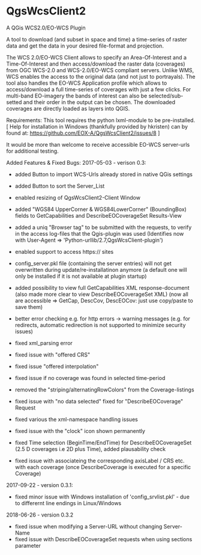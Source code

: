 QgsWcsClient2
=============

A QGis WCS2.0/EO-WCS Plugin

A tool to download (and subset in space and time) a time-series of raster data and get the data in your desired file-format and projection.

The WCS 2.0/EO-WCS Client allows to specify an Area-Of-Interest and a Time-Of-Interest and then access/download the raster data (coverages) from OGC WCS-2.0 and WCS-2.0/EO-WCS compliant servers.
Unlike WMS, WCS enables the access to the original data (and not just to portrayals).
The tool also handles the EO-WCS Application profile which allows to access/download a full time-series of coverages with just a few clicks. For multi-band EO-imagery the bands of interest can also be selected/sub-setted and their order in the output can be chosen.
The downloaded coverages are directly loaded as layers into QGIS.

Requirements: This tool requires the python lxml-module to be pre-installed.
[ Help for installation in Windows (thankfully provided by hkristen) can by found at: https://github.com/EOX-A/QgsWcsClient2/issues/8 ]

It would be more than welcome to receive accessible EO-WCS server-urls for additional testing.


Added Features & Fixed Bugs:
2017-05-03 - verison 0.3:
- added Button to import WCS-Urls already stored in native QGis settings
- added Button to sort the Server_List
- enabled resizing of QgsWcsClient2-Client Window
- added "WGS84 UpperCorner & WGS84LowerCorner" (BoundingBox) fields to GetCapabilities and DescribeEOCoverageSet Results-View
- added a uniq "Browser tag" to be submitted with the requests, to verify in the access log-files that the Qgis-plugin was used
    (Identifies now with User-Agent => 'Python-urllib/2.7,QgsWcsClient-plugin')
- enabled support to access https:// sites
- config_server.pkl file (containing the server entries) will not get overwritten during update/re-installatinon anymore
    (a default one will only be installed if it is not available at plugin startup)
- added possibility to view full GetCapabilities XML response-document (also made more clear to view DescribeEOCoverageSet XML)
    (now all are accessible => GetCap, DescCov, DescEOCov:  just use copy/paste to save them)
- better error checking e.g. for http errors -> warning messages (e.g. for redirects, automatic redirection is not supported to
    minimize security issues)

- fixed xml_parsing error
- fixed issue with "offered CRS"
- fixed issue "offered interpolation"
- fixed issue if no coverage was found in selected time-period
- removed the "striping/alternatingRowColors" from the Coverage-listings
- fixed issue with "no data selected" fixed for "DescribeEOCoverage" Request
- fixed various the xml-namespace handling issues
- fixed issue with the "clock" icon shown permanently
- fixed Time selection (BeginTime/EndTime) for DescribeEOCoverageSet (2.5 D coverages i.e 2D plus Time), added plausability check
- fixed issue with associateing the corresponding axisLabel / CRS etc. with each coverage (once DescribeCoverage is executed for a specific
    Coverage)

2017-09-22 - version 0.3.1:
- fixed minor issue with Windows installation of 'config_srvlist.pkl' - due to differernt line endings in Linux/Windows

2018-06-26 - version 0.3.2
- fixed issue when modifying a Server-URL without changing Server-Name
- fixed issue with DescribeEOCoverageSet requests when using sections parameter
